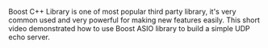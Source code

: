 Boost C++ Library is one of most popular third party library, it's very common used and very powerful for making new features easily. 
This short video demonstrated how to use Boost ASIO library to build a simple UDP echo server.
